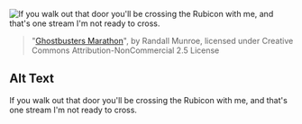 ![If you walk out that door you'll be crossing the Rubicon with me, and that's one stream I'm not ready to cross.](https://imgs.xkcd.com/comics/ghostbusters_marathon.png)
> "[Ghostbusters Marathon](https://xkcd.com/213/)", by Randall Munroe, licensed under Creative Commons Attribution-NonCommercial 2.5 License

## Alt Text
If you walk out that door you'll be crossing the Rubicon with me, and that's one stream I'm not ready to cross.
